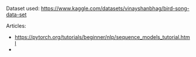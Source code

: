 Dataset used: https://www.kaggle.com/datasets/vinayshanbhag/bird-song-data-set

Articles:
- https://pytorch.org/tutorials/beginner/nlp/sequence_models_tutorial.html
- 
